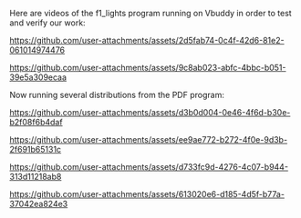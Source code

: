 Here are videos of the f1_lights program running on Vbuddy in order to test and verify our work:

https://github.com/user-attachments/assets/2d5fab74-0c4f-42d6-81e2-061014974476

https://github.com/user-attachments/assets/9c8ab023-abfc-4bbc-b051-39e5a309ecaa

Now running several distributions from the PDF program:

https://github.com/user-attachments/assets/d3b0d004-0e46-4f6d-b30e-b2f08f6b4daf

https://github.com/user-attachments/assets/ee9ae772-b272-4f0e-9d3b-2f691b65131c

https://github.com/user-attachments/assets/d733fc9d-4276-4c07-b944-313d11218ab8

https://github.com/user-attachments/assets/613020e6-d185-4d5f-b77a-37042ea824e3
